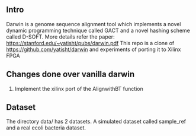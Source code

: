 ## Intro
Darwin is a genome sequence alignment tool which implements a novel dynamic programming technique called GACT
and a novel hashing scheme called D-SOFT. More details refer the paper: https://stanford.edu/~yatisht/pubs/darwin.pdf
This repo is a clone of https://github.com/yatisht/darwin and experiments of porting it to Xilinx FPGA
## Changes done over vanilla darwin
1. Implement the xilinx port of the AlignwithBT function  
## Dataset
The directory data/ has 2 datasets. A simulated dataset called sample_ref and a real ecoli bacteria dataset.




